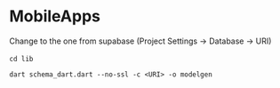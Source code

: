 # MobileApps

Change <URI> to the one from supabase (Project Settings -> Database -> URI) <br /><br />
```cd lib``` <br />

```dart schema_dart.dart --no-ssl -c <URI> -o modelgen```

